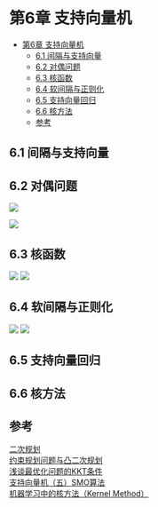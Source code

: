 # 第6章 支持向量机

- [第6章 支持向量机](#第6章-支持向量机)
  - [6.1 间隔与支持向量](#61-间隔与支持向量)
  - [6.2 对偶问题](#62-对偶问题)
  - [6.3 核函数](#63-核函数)
  - [6.4 软间隔与正则化](#64-软间隔与正则化)
  - [6.5 支持向量回归](#65-支持向量回归)
  - [6.6 核方法](#66-核方法)
  - [参考](#参考)
  

## 6.1 间隔与支持向量
## 6.2 对偶问题
![](https://raw.githubusercontent.com/wu-zero/my_image_hosting_2019/master/img/%E9%97%B4%E9%9A%94%E4%B8%8E%E6%94%AF%E6%8C%81%E5%90%91%E9%87%8F1.jpg)

![](https://raw.githubusercontent.com/wu-zero/my_image_hosting_2019/master/img/%E9%97%B4%E9%9A%94%E4%B8%8E%E6%94%AF%E6%8C%81%E5%90%91%E9%87%8F2.jpg)




## 6.3 核函数
![](https://raw.githubusercontent.com/wu-zero/my_image_hosting_2019/master/img/%E6%A0%B8%E5%87%BD%E6%95%B01.jpg)
![](https://raw.githubusercontent.com/wu-zero/my_image_hosting_2019/master/img/%E6%A0%B8%E5%87%BD%E6%95%B02.jpg)
## 6.4 软间隔与正则化
![](https://raw.githubusercontent.com/wu-zero/my_image_hosting_2019/master/img/%E8%BD%AF%E9%97%B4%E9%9A%94%E4%B8%8E%E6%AD%A3%E5%88%99%E5%8C%961.jpg)
![](https://raw.githubusercontent.com/wu-zero/my_image_hosting_2019/master/img/%E8%BD%AF%E9%97%B4%E9%9A%94%E4%B8%8E%E6%AD%A3%E5%88%99%E5%8C%962.jpg)

## 6.5 支持向量回归

## 6.6 核方法



## 参考
[二次规划](https://zh.wikipedia.org/wiki/%E4%BA%8C%E6%AC%A1%E8%A7%84%E5%88%92)  
[约束规划问题与凸二次规划](https://blog.csdn.net/philthinker/article/details/78510361)  
[浅谈最优化问题的KKT条件](https://zhuanlan.zhihu.com/p/26514613)  
[支持向量机（五）SMO算法](https://www.cnblogs.com/jerrylead/archive/2011/03/18/1988419.html)  
[机器学习中的核方法（Kernel Method）](https://blog.csdn.net/baimafujinji/article/details/79372911)